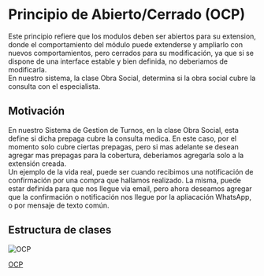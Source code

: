 # Principio de Abierto/Cerrado  (OCP)
Este principio refiere que los modulos deben ser abiertos para su extension, donde el comportamiento del módulo puede extenderse y ampliarlo con nuevos comportamientos, pero cerrados para su modificación, ya que si se dispone de una interface estable y bien definida, no deberiamos de modificarla.  
En nuestro sistema, la clase Obra Social, determina si la obra social cubre la consulta con el especialista.

## Motivación  
En nuestro Sistema de Gestion de Turnos, en la clase Obra Social, esta define si dicha prepaga cubre la consulta medica. En este caso, por el momento solo cubre ciertas prepagas, pero si mas adelante se desean agregar mas prepagas para la cobertura, deberiamos agregarla solo a la extensión creada.  
Un ejemplo de la vida real, puede ser cuando recibimos una notificación de confirmación por una compra que hallamos realizado. La misma, puede estar definida para que nos llegue via email, pero ahora deseamos agregar que la confirmación o notificación nos llegue por la apliacación WhatsApp, o por mensaje de texto común.  

## Estructura de clases  

![OCP](https://github.com/user-attachments/assets/1bac97f5-e18e-4bde-8633-956ada1c5689)  

[OCP](https://drive.google.com/file/d/1SdUhDH4IlcePEO94dtXZfqtB1DyLaTi_/view?usp=sharing)




